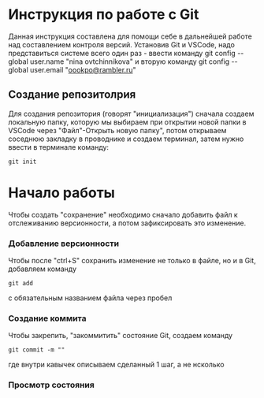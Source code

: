 # Инструкция по работе с Git

Данная инструкция составлена для помощи себе в дальнейшей работе над составлением контроля версий. Установив Git  и VSCode, надо представиться системе всего один раз - ввести команду git config -- global user.name "nina ovtchinnikova" и вторую команду git config --global user.email "oookpo@rambler.ru"

## Создание репозитолрия

Для создания репозитория (говорят "инициализация") сначала создаем локальную папку, которую мы выбираем при открытии новой папки в VSCode   через "Файл"-Открыть новую папку", потом открываем соседнюю закладку в проводнике и создаем терминал, затем нужно ввести в терминале команду:

    git init

# Начало работы 

Чтобы создать "сохранение" необходимо сначало добавить файл к отслеживанию версионности, а потом зафиксировать это изменение.

### Добавление версионности

Чтобы после "ctrl+S" сохранить изменение не только в файле, но и в Git, добавляем команду

    git add

с обязательным названием файла через пробел

### Создание коммита
 
Чтобы закрепить, "закоммитить" состояние Git, создаем команду

    git commit -m ""

где внутри кавычек описываем сделанный 1 шаг, а не нсколько

### Просмотр состояния